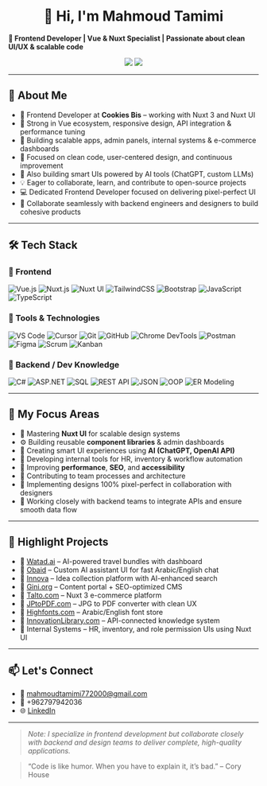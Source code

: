 <h1 align="center">👋 Hi, I'm Mahmoud Tamimi</h1>

<strong align="center">
  🚀 Frontend Developer | Vue & Nuxt Specialist | Passionate about clean UI/UX & scalable code
</strong>

<p align="center">
  <a href="mailto:mahmoudtamimi772000@gmail.com"><img src="https://img.shields.io/badge/Email-D14836?style=flat-square&logo=gmail&logoColor=white"/></a>
  <a href="https://www.linkedin.com/in/mahmoud-tamimi-18aa23267/"><img src="https://img.shields.io/badge/LinkedIn-0A66C2?style=flat-square&logo=linkedin&logoColor=white"/></a>
</p>

---

## 🧠 About Me

- 💼 Frontend Developer at **Cookies Bis** – working with Nuxt 3 and Nuxt UI  
- 🧠 Strong in Vue ecosystem, responsive design, API integration & performance tuning  
- 🚀 Building scalable apps, admin panels, internal systems & e-commerce dashboards  
- 🎯 Focused on clean code, user-centered design, and continuous improvement  
- 🤖 Also building smart UIs powered by AI tools (ChatGPT, custom LLMs)  
- 💡 Eager to collaborate, learn, and contribute to open-source projects  
- 💻 Dedicated Frontend Developer focused on delivering pixel-perfect UI  
- 🤝 Collaborate seamlessly with backend engineers and designers to build cohesive products

---

## 🛠 Tech Stack

### 🧩 Frontend
![Vue.js](https://img.shields.io/badge/Vue.js-42b883?style=for-the-badge&logo=vue.js&logoColor=white)
![Nuxt.js](https://img.shields.io/badge/Nuxt.js-00DC82?style=for-the-badge&logo=nuxtdotjs&logoColor=white)
![Nuxt UI](https://img.shields.io/badge/Nuxt%20UI-00C58E?style=for-the-badge&logo=nuxtdotjs&logoColor=white)
![TailwindCSS](https://img.shields.io/badge/TailwindCSS-38B2AC?style=for-the-badge&logo=tailwind-css&logoColor=white)
![Bootstrap](https://img.shields.io/badge/Bootstrap-7952B3?style=for-the-badge&logo=bootstrap&logoColor=white)
![JavaScript](https://img.shields.io/badge/JavaScript-F7DF1E?style=for-the-badge&logo=javascript&logoColor=black)
![TypeScript](https://img.shields.io/badge/TypeScript-3178C6?style=for-the-badge&logo=typescript&logoColor=white)

### 🔧 Tools & Technologies
![VS Code](https://img.shields.io/badge/VS%20Code-007ACC?style=for-the-badge&logo=visual-studio-code&logoColor=white)
![Cursor](https://img.shields.io/badge/Cursor-0DBD8B?style=for-the-badge&logo=data:image/svg+xml;base64,PHN2ZyBmaWxsPSIjZmZmIiBoZWlnaHQ9IjI0IiB3aWR0aD0iMjQiIHZpZXdCb3g9IjAgMCAxNiAxNiIgZmlsbC1ydWxlPSJldmVub2RkIj48cGF0aCBkPSJNMiAwVjE2TDE2IDhMMiAweiIvPjwvc3ZnPg==&logoColor=white)
![Git](https://img.shields.io/badge/Git-F05032?style=for-the-badge&logo=git&logoColor=white)
![GitHub](https://img.shields.io/badge/GitHub-181717?style=for-the-badge&logo=github&logoColor=white)
![Chrome DevTools](https://img.shields.io/badge/Chrome%20DevTools-4285F4?style=for-the-badge&logo=google-chrome&logoColor=white)
![Postman](https://img.shields.io/badge/Postman-FF6C37?style=for-the-badge&logo=postman&logoColor=white)
![Figma](https://img.shields.io/badge/Figma-F24E1E?style=for-the-badge&logo=figma&logoColor=white)
![Scrum](https://img.shields.io/badge/Scrum-6DB33F?style=for-the-badge&logo=vercel&logoColor=white)
![Kanban](https://img.shields.io/badge/Kanban-0052CC?style=for-the-badge&logo=trello&logoColor=white)

### 🧠 Backend / Dev Knowledge
![C#](https://img.shields.io/badge/C%23-239120?style=for-the-badge&logo=c-sharp&logoColor=white)
![ASP.NET](https://img.shields.io/badge/ASP.NET-512BD4?style=for-the-badge&logo=dotnet&logoColor=white)
![SQL](https://img.shields.io/badge/SQL-4479A1?style=for-the-badge&logo=mysql&logoColor=white)
![REST API](https://img.shields.io/badge/REST%20API-6BA4FF?style=for-the-badge&logo=json&logoColor=white)
![JSON](https://img.shields.io/badge/JSON-000000?style=for-the-badge&logo=json&logoColor=white)
![OOP](https://img.shields.io/badge/OOP-FF6F61?style=for-the-badge)
![ER Modeling](https://img.shields.io/badge/ER%20Modeling-9C27B0?style=for-the-badge)

---

## 🎯 My Focus Areas

- 🌱 Mastering **Nuxt UI** for scalable design systems  
- ⚙️ Building reusable **component libraries** & admin dashboards  
- 🤖 Creating smart UI experiences using **AI (ChatGPT, OpenAI API)**  
- 🧩 Developing internal tools for HR, inventory & workflow automation  
- 🚀 Improving **performance**, **SEO**, and **accessibility**  
- 🤝 Contributing to team processes and architecture  
- 🎨 Implementing designs 100% pixel-perfect in collaboration with designers  
- 🤝 Working closely with backend teams to integrate APIs and ensure smooth data flow

---

## 🌟 Highlight Projects

- 🔹 [Watad.ai](https://watad.ai) – AI-powered travel bundles with dashboard  
- 🔹 [Obaid](https://obaid.watad.me) – Custom AI assistant UI for fast Arabic/English chat  
- 🔹 [Innova](https://innova.watad.me) – Idea collection platform with AI-enhanced search  
- 🔹 [Gini.org](https://gini.org) – Content portal + SEO-optimized CMS  
- 🔹 [Talto.com](https://taltol.com) – Nuxt 3 e-commerce platform  
- 🔹 [JPtoPDF.com](https://jptopdf.com) – JPG to PDF converter with clean UX  
- 🔹 [Highfonts.com](https://highfonts.com) – Arabic/English font store  
- 🔹 [InnovationLibrary.com](https://innovationlibrary.com) – API-connected knowledge system  
- 🔹 Internal Systems – HR, inventory, and role permission UIs using Nuxt UI  

---

## 📫 Let's Connect

- 📧 [mahmoudtamimi772000@gmail.com](mailto:mahmoudtamimi772000@gmail.com)  
- 📱 +962797942036  
- 🌐 [LinkedIn](https://www.linkedin.com/in/mahmoud-tamimi-18aa23267/)  

---

> *Note: I specialize in frontend development but collaborate closely with backend and design teams to deliver complete, high-quality applications.*

> “Code is like humor. When you have to explain it, it’s bad.” – Cory House
